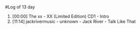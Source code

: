 #Log of 13 day

1. [00:00] The xx - XX (Limited Edition) CD1 - Intro
1. [11:14] jackrivermusic - unknown - Jack River - Talk Like That
